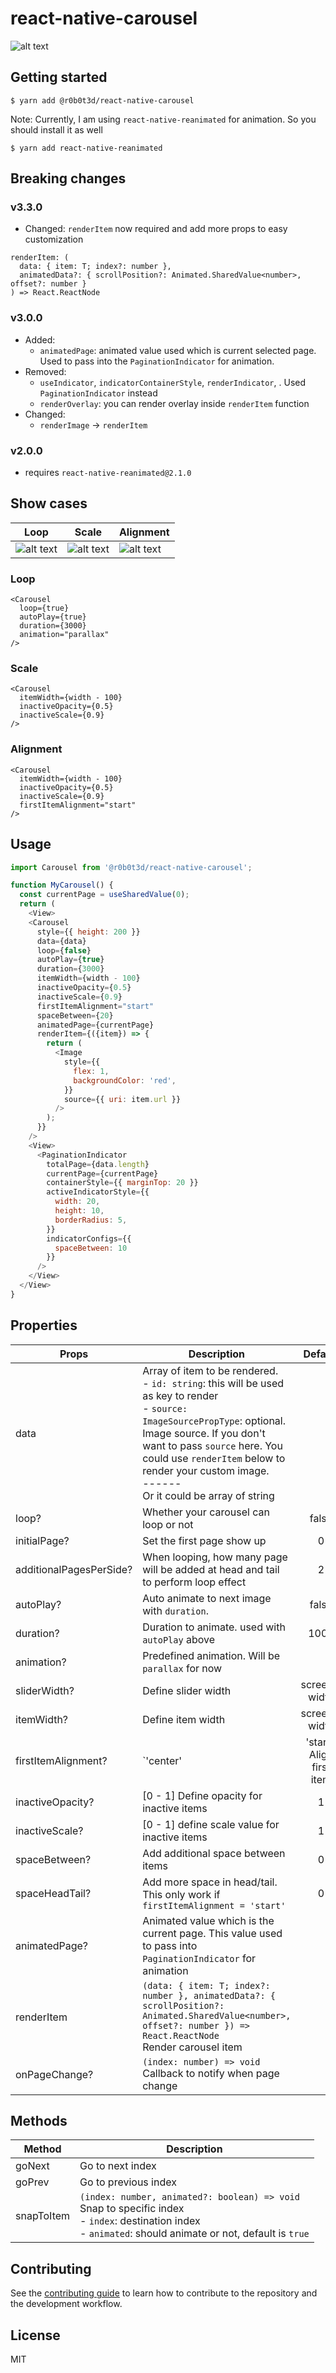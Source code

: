 # react-native-carousel
![alt text](pictures/intro.gif "Intro")
## Getting started

`$ yarn add @r0b0t3d/react-native-carousel`

Note: Currently, I am using `react-native-reanimated` for animation. So you should install it as well

`$ yarn add react-native-reanimated`

## Breaking changes

### v3.3.0
  - Changed: `renderItem` now required and add more props to easy customization
  ```
  renderItem: (
    data: { item: T; index?: number },
    animatedData?: { scrollPosition?: Animated.SharedValue<number>, offset?: number }
  ) => React.ReactNode
  ````
### v3.0.0
  - Added: 
    - `animatedPage`: animated value used which is current selected page. Used to pass into the `PaginationIndicator` for animation.
  - Removed:
    - `useIndicator`, `indicatorContainerStyle`, `renderIndicator`, . Used `PaginationIndicator` instead
    - `renderOverlay`: you can render overlay inside `renderItem` function
  - Changed: 
    - `renderImage` -> `renderItem`
### v2.0.0
  - requires `react-native-reanimated@2.1.0`

## Show cases

| Loop | Scale | Alignment |
| -----| ----- | --------- |
| ![alt text](pictures/loop.gif "Loop") | ![alt text](pictures/scale.gif "Scale") | ![alt text](pictures/alignment.gif "Alignment") |
### Loop
```tsx
<Carousel
  loop={true}
  autoPlay={true}
  duration={3000}
  animation="parallax"
/>
```

### Scale
```tsx
<Carousel
  itemWidth={width - 100}
  inactiveOpacity={0.5}
  inactiveScale={0.9}
/>
```

### Alignment
```tsx
<Carousel
  itemWidth={width - 100}
  inactiveOpacity={0.5}
  inactiveScale={0.9}
  firstItemAlignment="start"
/>
```
## Usage
```javascript
import Carousel from '@r0b0t3d/react-native-carousel';

function MyCarousel() {
  const currentPage = useSharedValue(0);
  return (
    <View>
    <Carousel
      style={{ height: 200 }}
      data={data}
      loop={false}
      autoPlay={true}
      duration={3000}
      itemWidth={width - 100}
      inactiveOpacity={0.5}
      inactiveScale={0.9}
      firstItemAlignment="start"
      spaceBetween={20}
      animatedPage={currentPage}
      renderItem={({item}) => {
        return (
          <Image
            style={{
              flex: 1,
              backgroundColor: 'red',
            }}
            source={{ uri: item.url }}
          />
        );
      }}
    />
    <View>
      <PaginationIndicator
        totalPage={data.length}
        currentPage={currentPage}
        containerStyle={{ marginTop: 20 }}
        activeIndicatorStyle={{
          width: 20,
          height: 10,
          borderRadius: 5,
        }}
        indicatorConfigs={{
          spaceBetween: 10
        }}
      />
    </View>
  </View>
}
```

## Properties

| Props | Description | Default |
| ----- | ----------- |:-------:|
| data | Array of item to be rendered.<br>- `id: string`: this will be used as key to render<br>- `source: ImageSourcePropType`: optional. Image source. If you don't want to pass `source` here. You could use `renderItem` below to render your custom image. <br> ------ <br>Or it could be array of string |
|loop?| Whether your carousel can loop or not | false |
|initialPage?| Set the first page show up | 0 |
|additionalPagesPerSide?| When looping, how many page will be added at head and tail to perform loop effect | 2 |
|autoPlay?| Auto animate to next image with `duration`.| false|
|duration?| Duration to animate. used with `autoPlay` above|1000|
|animation?| Predefined animation. Will be `parallax` for now||
|sliderWidth?| Define slider width | screen's width |
|itemWidth?| Define item width | screen's width |
|firstItemAlignment?| `'center' | 'start'`<br> Align first item | center |
|inactiveOpacity?| [0 - 1] Define opacity for inactive items | 1 |
|inactiveScale?| [0 - 1] define scale value for inactive items | 1 |
|spaceBetween?| Add additional space between items | 0 |
|spaceHeadTail?| Add more space in head/tail. This only work if `firstItemAlignment = 'start'` | 0 |
|animatedPage?| Animated value which is the current page. This value used to pass into `PaginationIndicator` for animation | |
|renderItem| `(data: { item: T; index?: number }, animatedData?: { scrollPosition?: Animated.SharedValue<number>, offset?: number }) => React.ReactNode`<br>Render carousel item | |
|onPageChange?| `(index: number) => void`<br> Callback to notify when page change | |

## Methods

| Method | Description |
| ------ | ----------- |
| goNext | Go to next index |
| goPrev | Go to previous index |
| snapToItem | `(index: number, animated?: boolean) => void`<br>Snap to specific index <br>- `index`: destination index<br>- `animated`: should animate or not, default is `true` |
## Contributing

See the [contributing guide](CONTRIBUTING.md) to learn how to contribute to the repository and the development workflow.

## License

MIT